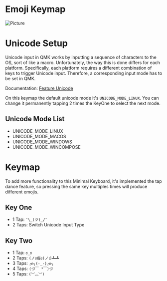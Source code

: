 # Emoji Keymap
![Picture](https://i.imgur.com/1zEZ9Lq.png)

# Unicode Setup

Unicode input in QMK works by inputting a sequence of characters to the 
OS, sort of like a macro. Unfortunately, the way this is done differs 
for each platform. Specifically, each platform requires a different 
combination of keys to trigger Unicode input. Therefore, a 
corresponding input mode has to be set in QMK.

Documentation: [Feature Unicode](https://beta.docs.qmk.fm/features/feature_unicode#input-modes)

On this keymap the default unicode mode it's `UNICODE_MODE_LINUX`.
You can change it permanently tapping 2 times the KeyOne to select the next mode.

## Unicode Mode List
- UNICODE_MODE_LINUX
- UNICODE_MODE_MACOS
- UNICODE_MODE_WINDOWS
- UNICODE_MODE_WINCOMPOSE

# Keymap
To add more functionality to this Minimal Keyboard, 
it's implemented the tap dance feature, so pressing the same key 
multiples times will produce different emojis.

## Key One

- 1 Tap: `¯\_(ツ)_/¯`
- 2 Taps: Switch Unicode Input Type

## Key Two

- 1 Tap: `ಠ_ಠ`
- 2 Taps: `(ノಠ痊ಠ)ノ彡┻━┻`
- 3 Taps: `╭∩╮(-_-)╭∩╮`
- 4 Taps: `(づ￣ ³￣)づ`
- 5 Taps: `(︺︹︺)`